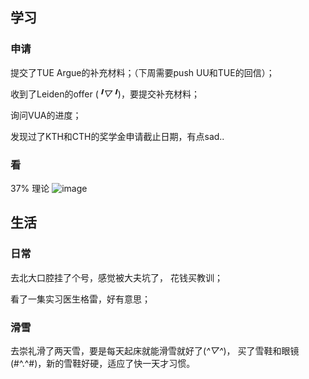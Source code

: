 ## 学习

### 申请 
提交了TUE Argue的补充材料；（下周需要push UU和TUE的回信）；

收到了Leiden的offer (*╹▽╹*)，要提交补充材料；

询问VUA的进度；

发现过了KTH和CTH的奖学金申请截止日期，有点sad..


### 看
37% 理论
![image](https://github.com/jiayit/Weekly/assets/18300143/6075a566-a536-4186-925f-0ff6a9e6da38)



## 生活

### 日常

去北大口腔挂了个号，感觉被大夫坑了， 花钱买教训；

看了一集实习医生格雷，好有意思；

### 滑雪
去崇礼滑了两天雪，要是每天起床就能滑雪就好了(*^▽^*)，
买了雪鞋和眼镜(#^.^#)，新的雪鞋好硬，适应了快一天才习惯。
